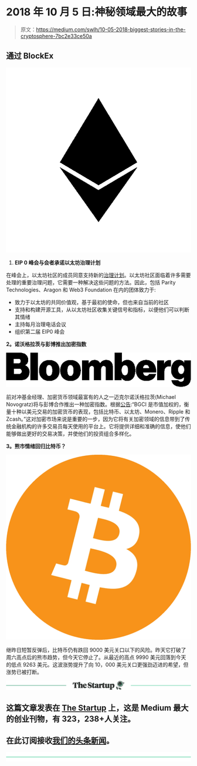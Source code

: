 # 2018 年 10 月 5 日:神秘领域最大的故事

> 原文：<https://medium.com/swlh/10-05-2018-biggest-stories-in-the-cryptosphere-7bc2e33ce50a>

## 通过 BlockEx

![](img/d135b214fcdd51a5c70ab20e68cebd07.png)

1.  **EIP 0 峰会与会者承诺以太坊治理计划**

在峰会上，以太坊社区的成员同意支持新的[治理计划](/eip0-summit/eip0-summit-statement-of-intent-to-support-ethereum-governance-initiatives-e54ff782933)。以太坊社区面临着许多需要处理的重要治理问题，它需要一种解决这些问题的方法。因此，包括 Parity Technologies、Aragon 和 Web3 Foundation 在内的团体致力于:

*   致力于以太坊的共同价值观，基于最初的使命，但也来自当前的社区
*   支持和构建开源工具，从以太坊社区收集关键信号和指标，以便他们可以判断其情绪
*   主持每月治理电话会议
*   组织第二届 EIP0 峰会

**2。诺沃格拉茨与彭博推出加密指数**

![](img/72ad94c1f640de4a4781de38ba22898e.png)

前对冲基金经理、加密货币领域最富有的人之一迈克尔诺沃格拉茨(Michael Novogratz)将与彭博合作推出一种加密指数。根据[公告](https://www.bloomberg.com/company/announcements/bloomberg_galaxy_launch_cryptocurrency_index/):“BGCI 是市值加权的，衡量十种以美元交易的加密货币的表现，包括比特币、以太坊、Monero、Ripple 和 Zcash。”这对加密市场来说是重要的一步，因为它将有关加密领域的信息带到了传统金融机构的许多交易员每天使用的平台上。它将提供详细和准确的信息，使他们能够做出更好的交易决策，并使他们的投资组合多样化。

**3。熊市情绪回归比特币？**

![](img/0cc2993534934128289e2fc435c06eca.png)

继昨日短暂反弹后，比特币仍有跌回 9000 美元关口以下的风险。昨天它打破了周六高点后的熊市趋势，但今天它停止了。从最近的高点 9990 美元回落到今天的低点 9263 美元。这波涨势提升了向 10，000 美元关口更强劲迈进的希望，但涨势已被打断。

[![](img/308a8d84fb9b2fab43d66c117fcc4bb4.png)](https://medium.com/swlh)

## 这篇文章发表在 [The Startup](https://medium.com/swlh) 上，这是 Medium 最大的创业刊物，有 323，238+人关注。

## 在此订阅接收[我们的头条新闻](http://growthsupply.com/the-startup-newsletter/)。

[![](img/b0164736ea17a63403e660de5dedf91a.png)](https://medium.com/swlh)